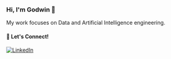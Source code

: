 ### Hi, I'm Godwin 👋

My work focuses on Data and Artificial Intelligence engineering.  

#### 🔗 Let's Connect!

<a href="https://www.linkedin.com/in/godwin-amegah/" target="_blank"><img alt="LinkedIn" src="https://img.shields.io/badge/linkedin-%230077B5.svg?&style=for-the-badge&logo=linkedin&logoColor=white" /></a>
